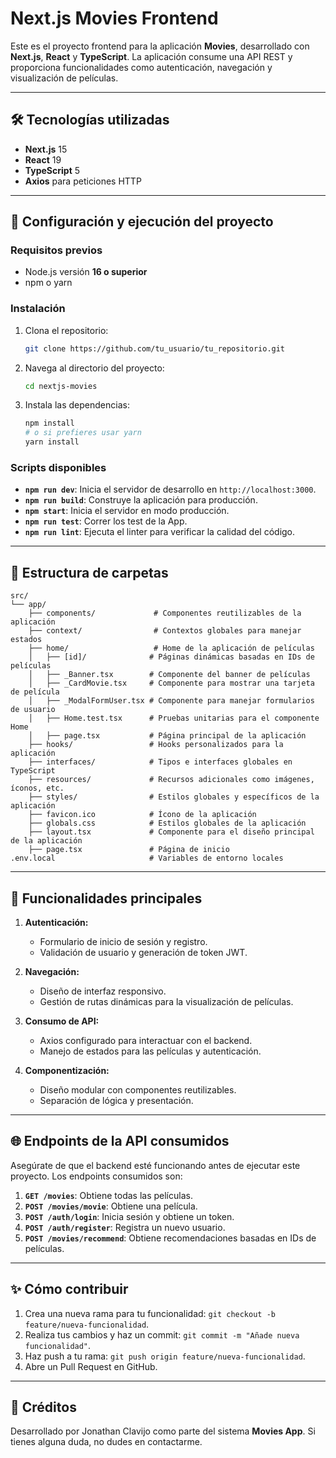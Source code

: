 
# Next.js Movies Frontend

Este es el proyecto frontend para la aplicación **Movies**, desarrollado con **Next.js**, **React** y **TypeScript**. La aplicación consume una API REST y proporciona funcionalidades como autenticación, navegación y visualización de películas.

---

## 🛠️ Tecnologías utilizadas

- **Next.js** 15
- **React** 19
- **TypeScript** 5
- **Axios** para peticiones HTTP

---

## 🚀 Configuración y ejecución del proyecto

### Requisitos previos

- Node.js versión **16 o superior**
- npm o yarn

### Instalación

1. Clona el repositorio:

   ```bash
   git clone https://github.com/tu_usuario/tu_repositorio.git
   ```

2. Navega al directorio del proyecto:

   ```bash
   cd nextjs-movies
   ```

3. Instala las dependencias:

   ```bash
   npm install
   # o si prefieres usar yarn
   yarn install
   ```

### Scripts disponibles

- **`npm run dev`**: Inicia el servidor de desarrollo en `http://localhost:3000`.
- **`npm run build`**: Construye la aplicación para producción.
- **`npm start`**: Inicia el servidor en modo producción.
- **`npm run test`**: Correr los test de la App.
- **`npm run lint`**: Ejecuta el linter para verificar la calidad del código.

---

## 🌲 Estructura de carpetas

```plaintext
src/
└── app/
    ├── components/             # Componentes reutilizables de la aplicación
    ├── context/                # Contextos globales para manejar estados
    ├── home/                   # Home de la aplicación de películas
    │   ├── [id]/              # Páginas dinámicas basadas en IDs de películas
    │   ├── _Banner.tsx        # Componente del banner de películas
    │   ├── _CardMovie.tsx     # Componente para mostrar una tarjeta de película
    │   ├── _ModalFormUser.tsx # Componente para manejar formularios de usuario
    │   ├── Home.test.tsx      # Pruebas unitarias para el componente Home
    │   ├── page.tsx           # Página principal de la aplicación
    ├── hooks/                 # Hooks personalizados para la aplicación
    ├── interfaces/            # Tipos e interfaces globales en TypeScript
    ├── resources/             # Recursos adicionales como imágenes, íconos, etc.
    ├── styles/                # Estilos globales y específicos de la aplicación
    ├── favicon.ico            # Ícono de la aplicación
    ├── globals.css            # Estilos globales de la aplicación
    ├── layout.tsx             # Componente para el diseño principal de la aplicación
    ├── page.tsx               # Página de inicio
.env.local                     # Variables de entorno locales

```
---

## 🌟 Funcionalidades principales

1. **Autenticación:**
   - Formulario de inicio de sesión y registro.
   - Validación de usuario y generación de token JWT.

2. **Navegación:**
   - Diseño de interfaz responsivo.
   - Gestión de rutas dinámicas para la visualización de películas.

3. **Consumo de API:**
   - Axios configurado para interactuar con el backend.
   - Manejo de estados para las películas y autenticación.

4. **Componentización:**
   - Diseño modular con componentes reutilizables.
   - Separación de lógica y presentación.

---

## 🌐 Endpoints de la API consumidos

Asegúrate de que el backend esté funcionando antes de ejecutar este proyecto. Los endpoints consumidos son:

1. **`GET /movies`**: Obtiene todas las películas.
1. **`POST /movies/movie`**: Obtiene una película.
2. **`POST /auth/login`**: Inicia sesión y obtiene un token.
3. **`POST /auth/register`**: Registra un nuevo usuario.
4. **`POST /movies/recommend`**: Obtiene recomendaciones basadas en IDs de películas.

---

## ✨ Cómo contribuir

1. Crea una nueva rama para tu funcionalidad: `git checkout -b feature/nueva-funcionalidad`.
2. Realiza tus cambios y haz un commit: `git commit -m "Añade nueva funcionalidad"`.
3. Haz push a tu rama: `git push origin feature/nueva-funcionalidad`.
4. Abre un Pull Request en GitHub.

---
## 🤝 Créditos

Desarrollado por Jonathan Clavijo como parte del sistema **Movies App**. Si tienes alguna duda, no dudes en contactarme.

